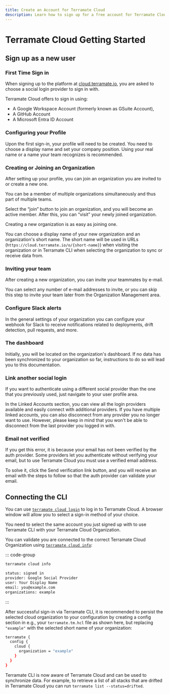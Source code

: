 ```yaml
---
title: Create an Account for Terramate Cloud
description: Learn how to sign up for a free account for Terramate Cloud, invite your team members, connect your VCS, configure Slack alerts and authenticate Terramate CLI.
---
```


# Terramate Cloud Getting Started

## Sign up as a new user

### First Time Sign in

When signing up to the platform at [cloud.terramate.io](https://cloud.terramate.io/), you are asked to choose a social
login provider to sign in with.

Terramate Cloud offers to sign in using:

- A Google Workspace Account (formerly known as GSuite Account),
- A GitHub Account
- A Microsoft Entra ID Account

### Configuring your Profile

Upon the first sign-in, your profile will need to be created. You need to choose a display name and set your company position. Using your real name or a name your team recognizes is recommended.

### Creating or Joining an Organization

After setting up your profile, you can join an organization you are invited to or create a new one.

You can be a member of multiple organizations simultaneously and thus part of multiple teams.

Select the “join” button to join an organization, and you will become an active member. After this, you can “visit” your newly joined organization.

Creating a new organization is as easy as joining one.

You can choose a display name of your new organization and an organization's short name. The short name will be used in URLs (`https://cloud.terramate.io/o/{short-name}`) when visiting the organization or in Terramate CLI when selecting the organization to sync or receive data from.

### Inviting your team

After creating a new organization, you can invite your teammates by e-mail.

You can select any number of e-mail addresses to invite, or you can skip this step to invite your team later from the Organization Management area.

### Configure Slack alerts

In the general settings of your organization you can configure your webhook for Slack to receive notifications related to
deployments, drift detection, pull requests, and more.

### The dashboard

Initially, you will be located on the organization's dashboard. If no data has been synchronized to your organization so far, instructions to do so will lead you to this documentation.

### Link another social login

If you want to authenticate using a different social provider than the one that you previously used, just navigate to your user profile area.

In the Linked Accounts section, you can view all the login providers available and easily connect with additional providers. If you have multiple linked accounts, you can also disconnect from any provider you no longer want to use. However, please keep in mind that you won't be able to disconnect from the last provider you logged in with.

### Email not verified

If you get this error, it is because your email has not been verified by the auth provider. Some providers let you authenticate without verifying your email, but to use Terramate Cloud you must use a verified email address.

To solve it, click the Send verification link button, and you will receive an email with the steps to follow so that the auth provider can validate your email.

## Connecting the CLI

You can use [`terramate cloud login`](../../cli/reference/cmdline/cloud/cloud-login.md) to log in to Terramate Cloud. A browser window
will allow you to select a sign-in method of your choice.

You need to select the same account you just signed up with to use Terramate CLI with your Terramate Cloud Organization.

You can validate you are connected to the correct Terramate Cloud Organization using [`terramate cloud info`](../../cli/reference/cmdline/cloud/cloud-info.md):

::: code-group

```sh [shell]
terramate cloud info
```

```sh [output]
status: signed in
provider: Google Social Provider
user: Your Display Name
email: you@example.com
organizations: example
```

:::

After successful sign-in via Terramate CLI, it is recommended to persist the selected cloud organization to your configuration
by creating a config section in e.g., your `terramate.tm.hcl` file as shown here, but replacing `"example"` with the selected
short name of your organization:

```bash
terramate {
  config {
    cloud {
      organization = "example"
    }
  }
}
```

Terramate CLI is now aware of Terramate Cloud and can be used to synchronize data. For example, to retrieve a list of
all stacks that are drifted in Terramate Cloud you can run `terramate list --status=drifted`.

